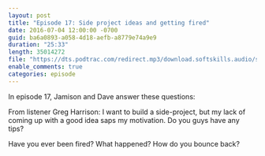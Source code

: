 ```yaml
---
layout: post
title: "Episode 17: Side project ideas and getting fired"
date: 2016-07-04 12:00:00 -0700
guid: ba6a0893-a058-4d18-aefb-a8779e74a9e9
duration: "25:33"
length: 35014272
file: "https://dts.podtrac.com/redirect.mp3/download.softskills.audio/sse-017.mp3"
enable_comments: true
categories: episode
---
```






In episode 17, Jamison and  Dave answer these questions:

From listener Greg Harrison: I want to build a side-project, but my lack of coming up with a good idea saps my motivation. Do you guys have any tips?

Have you ever been fired? What happened? How do you bounce back?



